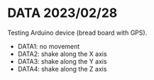 # DATA 2023/02/28

Testing Arduino device (bread board with GPS).

- DATA1: no movement  
- DATA2: shake along the X axis  
- DATA3: shake along the Y axis  
- DATA4: shake along the Z axis  